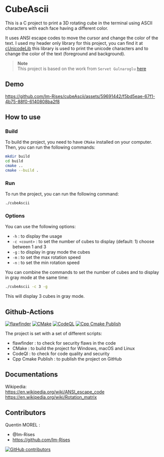 # CubeAscii

This is a C project to print a 3D rotating cube in the terminal using ASCII characters with each face having a different
color.

It uses ANSI escape codes to move the cursor and change the color of the text.
I used my header only library for this project, you can find
it at [cUnicodeLib](https://github.com/Im-Rises/cUnicodeLib/tree/main/cUnicodeLib) this library is used to print the
unicode characters and to change the color of the text (foreground and background).

> **Note**  
> This project is based on the work from `Servet Gulnaroglu` [here](https://www.youtube.com/watch?v=p09i_hoFdd0)

## Demo

https://github.com/Im-Rises/cubeAscii/assets/59691442/f5bd5eae-67f1-4b75-88f0-6140808ba2f8

## How to use

### Build

To build the project, you need to have `CMake` installed on your computer.  
Then, you can run the following commands:

```bash
mkdir build
cd build
cmake ..
cmake --build .
```

### Run

To run the project, you can run the following command:

```bash
./cubeAscii
```

### Options

You can use the following options:

- `-h` : to display the usage
- `-c <count>` : to set the number of cubes to display (default: 1) choose between 1 and 3
- `-g` : to display in gray mode the cubes
- `-m` <value> : to set the max rotation speed
- `-n` <value> : to set the min rotation speed

You can combine the commands to set the number of cubes and to display in gray mode at the same time:

```bash
./cubeAscii -c 3 -g
```

This will display 3 cubes in gray mode.

## Github-Actions

[![flawfinder](https://github.com/Im-Rises/CubeAscii/actions/workflows/flawfinder.yml/badge.svg?branch=main)](https://github.com/Im-Rises/CubeAscii/actions/workflows/flawfinder.yml)
[![CMake](https://github.com/Im-Rises/CubeAscii/actions/workflows/cmake.yml/badge.svg?branch=main)](https://github.com/Im-Rises/CubeAscii/actions/workflows/cmake.yml)
[![CodeQL](https://github.com/Im-Rises/CubeAscii/actions/workflows/codeql.yml/badge.svg?branch=main)](https://github.com/Im-Rises/CubeAscii/actions/workflows/codeql.yml)
[![Cpp Cmake Publish](https://github.com/Im-Rises/CubeAscii/actions/workflows/cpp-cmake-publish.yml/badge.svg?branch=main)](https://github.com/Im-Rises/CubeAscii/actions/workflows/cpp-cmake-publish.yml)

The project is set with a set of different scripts:

- flawfinder : to check for security flaws in the code
- CMake : to build the project for Windows, macOS and Linux
- CodeQl : to check for code quality and security
- Cpp Cmake Publish : to publish the project on GitHub

## Documentations

Wikipedia:  
<https://en.wikipedia.org/wiki/ANSI_escape_code>  
<https://en.wikipedia.org/wiki/Rotation_matrix>

## Contributors

Quentin MOREL :

- @Im-Rises
- <https://github.com/Im-Rises>

[![GitHub contributors](https://contrib.rocks/image?repo=Im-Rises/CubeAscii)](https://github.com/Im-Rises/CubeAscii/graphs/contributors)
